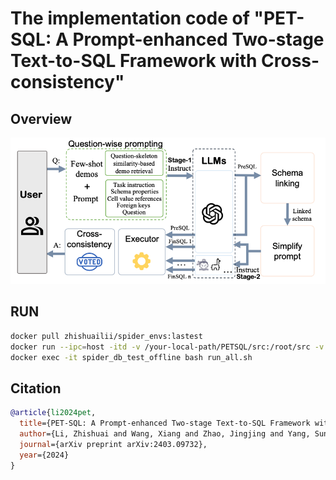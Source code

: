 # The implementation code of "PET-SQL: A Prompt-enhanced Two-stage Text-to-SQL Framework with Cross-consistency"

## Overview
![The proposed PETSQL framework](./figs/overview.png)

## RUN
```bash
docker pull zhishuailii/spider_envs:lastest
docker run --ipc=host -itd -v /your-local-path/PETSQL/src:/root/src -v /your-local-path/data:/root/data -v /your-local-path/test_database:/root/database --name spider_db_test_offline the-docker-iamge-ID
docker exec -it spider_db_test_offline bash run_all.sh
```

## Citation
```bibtex
@article{li2024pet,
  title={PET-SQL: A Prompt-enhanced Two-stage Text-to-SQL Framework with Cross-consistency},
  author={Li, Zhishuai and Wang, Xiang and Zhao, Jingjing and Yang, Sun and Du, Guoqing and Hu, Xiaoru and Zhang, Bin and Ye, Yuxiao and Li, Ziyue and Zhao, Rui and others},
  journal={arXiv preprint arXiv:2403.09732},
  year={2024}
}
```



